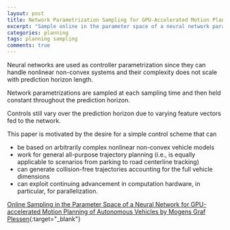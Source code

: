 ```yaml
---
layout: post
title: Network Parametrization Sampling for GPU-Accelerated Motion Planning
excerpt: "Sample online in the parameter space of a neural network parameterizing the controller."
categories: planning
tags: planning sampling
comments: true
---
```


Neural networks are used as controller parametrization since they can handle nonlinear non-convex systems and their complexity does not scale with prediction horizon length.

Network parametrizations are sampled at each sampling time and then held constant throughout the prediction horizon.

Controls still vary over the prediction horizon due to varying feature vectors fed to the network.

This paper is motivated by the desire for a simple control scheme that can
- be based on arbitrarily complex nonlinear non-convex vehicle models
- work for general all-purpose trajectory planning (i.e., is equally applicable to scenarios from parking to road centerline tracking)
- can generate collision-free trajectories accounting for the full vehicle dimensions
- can exploit continuing advancement in computation hardware, in particular, for parallelization.

[Online Sampling in the Parameter Space of a Neural Network for GPU-accelerated Motion Planning of Autonomous Vehicles by Mogens Graf Plessen](https://arxiv.org/abs/1904.06680){:target="_blank"}